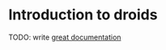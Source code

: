 # Introduction to droids

TODO: write [great documentation](http://jacobian.org/writing/what-to-write/)
